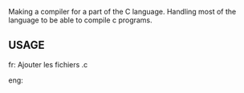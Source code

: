 Making a compiler for a part of the C language. Handling most of the language to be able to compile c programs.

## USAGE
fr: Ajouter les fichiers .c 

eng: